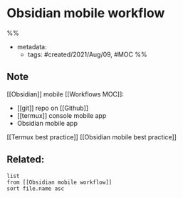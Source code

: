---
---

# Obsidian mobile workflow

%% 
- metadata:
	- tags: #created/2021/Aug/09, #MOC 
%%
## Note
[[Obsidian]] mobile [[Workflows MOC]]:
- [[git]] repo on [[Github]]
- [[termux]] console mobile app
- Obsidian mobile app


[[Termux best practice]]
[[Obsidian mobile best practice]]

## Related:
```dataview
list
from [[Obsidian mobile workflow]]
sort file.name asc
```
